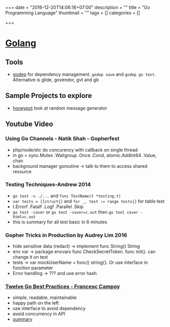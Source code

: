 +++
date = "2016-12-20T14:06:16+07:00"
description = ""
title = "Go Programming Language"
thumbnail = ""
tags = []
categories = []

+++
# [Golang](golang.org)

## Tools
* [godep](https://github.com/tools/godep) for dependency management. `godep save` and `godep go test`. Alternative is glide, govendor, gvt and gb

## Sample Projects to explore
* [honeypot](github.com/carlmjohnson/heffalump) look at random message generator

## Youtube Video
### Using Go Channels - Natik Shah - Gopherfest
* php/node/etc do concurency with callback on single thread
* in go = sync.Mutex .Waitgroup .Once .Cond, atomic.AddInt64 .Value, chan
* background manager goroutine -> talk to them to access shared resource

### Testing Techniques-Andrew 2014
* `go test -v ./...` and `func TestName(t *testing.t)`
* `var tests = []struct{}` and `for _, test := range tests{}` for table test
* t.Errorf .Fatalf .Logf .Parallel .Skip
* `go test -cover` or `go test -cover=c.out` then `go tool cover -html=c.out`
* this is summary for all test basic in 6 minutes

### Gopher Tricks in Production by Audrey Lim 2016
* hide sensitive data (redact) -> implement func String() String
* env var -> package envvars func CheckSecretToken. func init(). can change it on test
* tests -> var mockUserName = func() string{}. Or use interface in function parameter
* Error handling -> ??? and use error hash

### [Twelve Go Best Practices - Francesc Campoy](https://talks.golang.org/2013/bestpractices.slide)
* simple, readable, maintainable
* happy path on the left
* use interface to avoid dependency
* avoid concurrency in API
* [summary](https://talks.golang.org/2013/bestpractices.slide#34)

